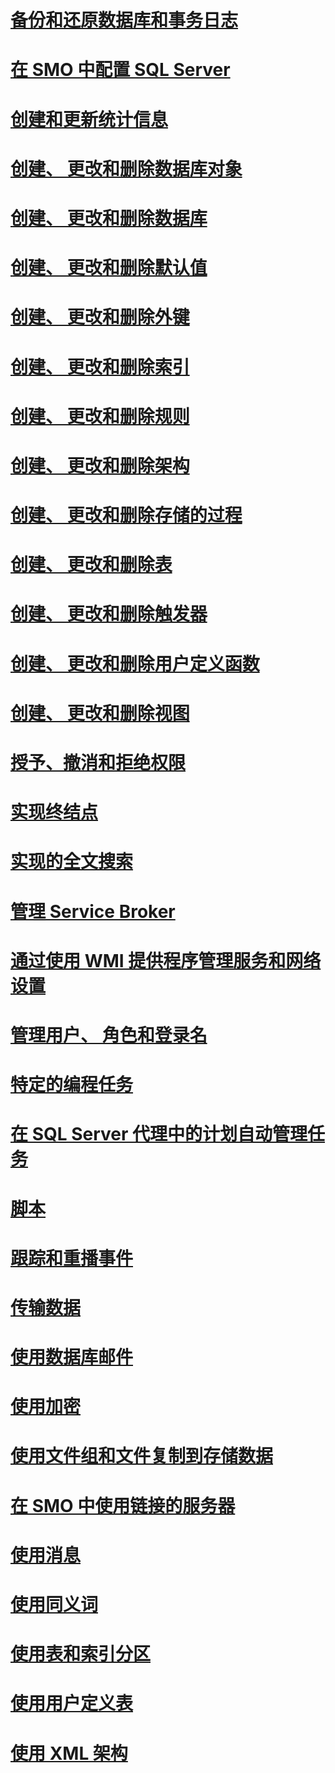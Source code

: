 # [备份和还原数据库和事务日志](backing-up-and-restoring-databases-and-transaction-logs.md)
# [在 SMO 中配置 SQL Server](configuring-sql-server-in-smo.md)
# [创建和更新统计信息](creating-and-updating-statistics.md)
# [创建、 更改和删除数据库对象](creating-altering-and-removing-database-objects.md)
# [创建、 更改和删除数据库](creating-altering-and-removing-databases.md)
# [创建、 更改和删除默认值](creating-altering-and-removing-defaults.md)
# [创建、 更改和删除外键](creating-altering-and-removing-foreign-keys.md)
# [创建、 更改和删除索引](creating-altering-and-removing-indexes.md)
# [创建、 更改和删除规则](creating-altering-and-removing-rules.md)
# [创建、 更改和删除架构](creating-altering-and-removing-schemas.md)
# [创建、 更改和删除存储的过程](creating-altering-and-removing-stored-procedures.md)
# [创建、 更改和删除表](creating-altering-and-removing-tables.md)
# [创建、 更改和删除触发器](creating-altering-and-removing-triggers.md)
# [创建、 更改和删除用户定义函数](creating-altering-and-removing-user-defined-functions.md)
# [创建、 更改和删除视图](creating-altering-and-removing-views.md)
# [授予、撤消和拒绝权限](granting-revoking-and-denying-permissions.md)
# [实现终结点](implementing-endpoints.md)
# [实现的全文搜索](implementing-full-text-search.md)
# [管理 Service Broker](managing-service-broker.md)
# [通过使用 WMI 提供程序管理服务和网络设置](managing-services-and-network-settings-by-using-wmi-provider.md)
# [管理用户、 角色和登录名](managing-users-roles-and-logins.md)
# [特定的编程任务](programming-specific-tasks.md)
# [在 SQL Server 代理中的计划自动管理任务](scheduling-automatic-administrative-tasks-in-sql-server-agent.md)
# [脚本](scripting.md)
# [跟踪和重播事件](tracing-and-replaying-events.md)
# [传输数据](transferring-data.md)
# [使用数据库邮件](using-database-mail.md)
# [使用加密](using-encryption.md)
# [使用文件组和文件复制到存储数据](using-filegroups-and-files-to-store-data.md)
# [在 SMO 中使用链接的服务器](using-linked-servers-in-smo.md)
# [使用消息](using-messages.md)
# [使用同义词](using-synonyms.md)
# [使用表和索引分区](using-table-and-index-partitioning.md)
# [使用用户定义表](using-user-defined-tables.md)
# [使用 XML 架构](using-xml-schemas.md)
